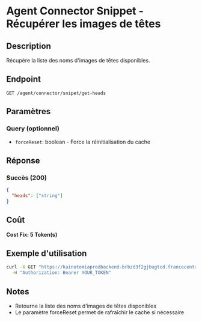 # Agent Connector Snippet - Récupérer les images de têtes

## Description
Récupère la liste des noms d'images de têtes disponibles.

## Endpoint
```
GET /agent/connector/snipet/get-heads
```

## Paramètres

### Query (optionnel)
- `forceReset`: boolean - Force la réinitialisation du cache

## Réponse

### Succès (200)
```json
{
  "heads": ["string"]
}
```

## Coût
**Cost Fix: 5 Token(s)**

## Exemple d'utilisation

```bash
curl -X GET "https://kainotomiaprodbackend-brbzd3f2gjbugtcd.francecentral-01.azurewebsites.net/agent/connector/snipet/get-heads?forceReset=true" \
  -H "Authorization: Bearer YOUR_TOKEN"
```

## Notes
- Retourne la liste des noms d'images de têtes disponibles
- Le paramètre forceReset permet de rafraîchir le cache si nécessaire 
